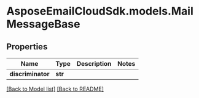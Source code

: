 # AsposeEmailCloudSdk.models.MailMessageBase
## Properties
Name | Type | Description | Notes
------------ | ------------- | ------------- | -------------
**discriminator** | **str** |  | 



[[Back to Model list]](Models.md) [[Back to README]](README.md)


